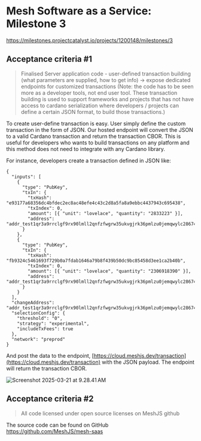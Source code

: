 # Mesh Software as a Service: Milestone 3
https://milestones.projectcatalyst.io/projects/1200148/milestones/3

## Acceptance criteria #1

> Finalised Server application code - user-defined transaction building (what parameters are supplied, how to get info) -> expose dedicated endpoints for customized transactions (Note: the code has to be seen more as a developer tools, not end user tool. These transaction building is used to support frameworks and projects that has not have access to cardano serialization where developers / projects can define a certain JSON format, to build those transactions.)

To create user-define transaction is easy. User simply define the custom transaction in the form of JSON. Our hosted endpoint will convert the JSON to a valid Cardano transaction and return the transaction CBOR. This is useful for developers who wants to build transactions on any platform and this method does not need to integrate with any Cardano library.

For instance, developers create a transaction defined in JSON like:
```
{
  "inputs": [
    {
      "type": "PubKey",
      "txIn": {
        "txHash": "e93177a68356dc4bfdec2ec8ac48efe4c43c2d8a5fa8a9ebbc4437943c695438",
        "txIndex": 0,
        "amount": [{ "unit": "lovelace", "quantity": "2833223" }],
        "address": "addr_test1qr3a9rrclgf9rx90lmll2qnfzfwgrw35ukvgjrk36pmlzu0jemqwylc286744g0tnqkrvu0dkl8r48k0upkfmg7mncpqf0672w"
      }
    },
    {
      "type": "PubKey",
      "txIn": {
        "txHash": "fb9324c5461693f729b0a7fdab1646a79b8f439b50dc9bc85458d3ee1ca2b40b",
        "txIndex": 0,
        "amount": [{ "unit": "lovelace", "quantity": "2306918390" }],
        "address": "addr_test1qr3a9rrclgf9rx90lmll2qnfzfwgrw35ukvgjrk36pmlzu0jemqwylc286744g0tnqkrvu0dkl8r48k0upkfmg7mncpqf0672w"
      }
    }
  ],
  "changeAddress": "addr_test1qr3a9rrclgf9rx90lmll2qnfzfwgrw35ukvgjrk36pmlzu0jemqwylc286744g0tnqkrvu0dkl8r48k0upkfmg7mncpqf0672w",
  "selectionConfig": {
    "threshold": "0",
    "strategy": "experimental",
    "includeTxFees": true
  },
  "network": "preprod"
}
```

And post the data to the endpoint, [https://cloud.meshjs.dev/transaction](https://cloud.meshjs.dev/transaction) with the JSON payload. The endpoint will return the transaction CBOR.

![Screenshot 2025-03-21 at 9.28.41 AM](https://hackmd.io/_uploads/rJ7JMS5hJg.png)

## Acceptance criteria #2

> All code licensed under open source licenses on MeshJS github 

The source code can be found on GitHub https://github.com/MeshJS/mesh-saas

